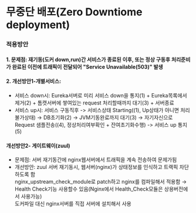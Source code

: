 # 무중단 배포(Zero Downtiome deployment)

### 적용방안
#### 1. 문제점: 재기동(도커 down,run)간 서비스가 종료된 이후, 또는 정상 구동후 처리준비가 완료된 이전에 트래픽이 전달되어 "Service Unavailable(503)" 발생
#### 2. 개선방안1-개별서비스:
- 서비스 down시: Eureka서버로 미리 서비스 down을 통지(1) + Eureka목록에서 제거(2) + 톰캣서버에 쌓여있는 request 처리할때까지 대기(3) + 서버종료  
- 서비스 up시: 서비스 구동직후 -> 서비스상태 Starting((1), Up상태가 아니면 처리불가상태) →  DB초기화(2) →  JVM기동완료까지 대기(3) → 자기자신으로 Request 샘플전송((4), 정상처리여부확인 + 잔여초기화수행) -> 서비스 up 통지(5)  
#### 개선방안2- 게이트웨이(zuul)
- 문제점: 서버 재기동간에 nginx웹서버에서 트래픽을 계속 전송하여 문제가됨  
- 개선방안: zuul 서버 재기동시, 웹서버(nginx)가 상태정보를 인식하고 트랙픽 차단하도록 함  
  nginx_upstream_check_module로 patch하고 nginx를 컴파일해서 적용함 → Health Check기능 사용할수 있음(Nginx에서 Health_Check모듈은 상용버전에서 사용가능)  
  도커파일 대신 nginx서버를 직접 서버에 설치해서 사용  
  
  
